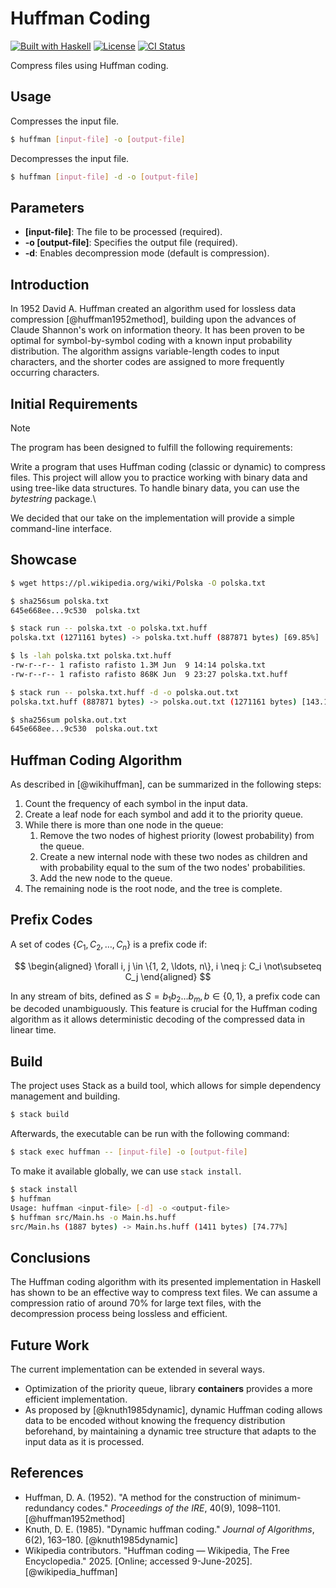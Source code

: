 # Huffman Coding

[![Built with Haskell](https://img.shields.io/badge/Haskell-5e5086.svg)](https://www.haskell.org/)
[![License](https://img.shields.io/badge/License-BSD%203--Clause-blue.svg)](https://opensource.org/licenses/BSD-3-Clause)
[![CI Status](https://github.com/Rafisto/huffman-coding/actions/workflows/haskell.yml/badge.svg)](https://github.com/Rafisto/huffman-coding/actions/workflows/haskell.yml)

Compress files using Huffman coding.

## Usage

Compresses the input file.

```bash
$ huffman [input-file] -o [output-file]
```

Decompresses the input file.

```bash
$ huffman [input-file] -d -o [output-file]
```

## Parameters

- **\[input-file\]**: The file to be processed (required).
- **-o \[output-file\]**: Specifies the output file (required).
- **-d**: Enables decompression mode (default is compression).

## Introduction

In 1952 David A. Huffman created an algorithm used for lossless data
compression [@huffman1952method], building upon the advances of Claude
Shannon's work on information theory. It has been proven to be optimal
for symbol-by-symbol coding with a known input probability distribution.
The algorithm assigns variable-length codes to input characters, and the
shorter codes are assigned to more frequently occurring characters.

## Initial Requirements

> [!NOTE]
> The program has been designed to fulfill the following requirements:
> 
> Write a program that uses Huffman coding (classic or dynamic) to
> compress files. This project will allow you to practice working with
> binary data and using tree-like data structures. To handle binary data,
> you can use the *bytestring* package.\

We decided that our take on the implementation will provide a simple
command-line interface.

## Showcase

```bash
$ wget https://pl.wikipedia.org/wiki/Polska -O polska.txt

$ sha256sum polska.txt
645e668ee...9c530  polska.txt

$ stack run -- polska.txt -o polska.txt.huff
polska.txt (1271161 bytes) -> polska.txt.huff (887871 bytes) [69.85%]

$ ls -lah polska.txt polska.txt.huff
-rw-r--r-- 1 rafisto rafisto 1.3M Jun  9 14:14 polska.txt
-rw-r--r-- 1 rafisto rafisto 868K Jun  9 23:27 polska.txt.huff

$ stack run -- polska.txt.huff -d -o polska.out.txt
polska.txt.huff (887871 bytes) -> polska.out.txt (1271161 bytes) [143.17%]

$ sha256sum polska.out.txt 
645e668ee...9c530  polska.out.txt
```

## Huffman Coding Algorithm

As described in [@wikihuffman], can be summarized in the following
steps:

1.  Count the frequency of each symbol in the input data.
2.  Create a leaf node for each symbol and add it to the priority queue.
3.  While there is more than one node in the queue:
    1.  Remove the two nodes of highest priority (lowest probability)
        from the queue.
    2.  Create a new internal node with these two nodes as children and
        with probability equal to the sum of the two nodes'
        probabilities.
    3.  Add the new node to the queue.
4.  The remaining node is the root node, and the tree is complete.

## Prefix Codes

A set of codes $\{C_1, C_2, \ldots, C_n\}$ is a prefix code if:

$$
\begin{aligned}
    \forall i, j \in \{1, 2, \ldots, n\}, i \neq j: C_i \not\subseteq C_j
\end{aligned}
$$

In any stream of bits, defined as $S = b_1 b_2 \ldots b_m, b\in\{0,1\}$,
a prefix code can be decoded unambiguously. This feature is crucial for
the Huffman coding algorithm as it allows deterministic decoding of the
compressed data in linear time.

## Build

The project uses Stack as a build tool, which allows for simple
dependency management and building.

```bash
$ stack build
```

Afterwards, the executable can be run with the following command:

```bash
$ stack exec huffman -- [input-file] -o [output-file]
```

To make it available globally, we can use `stack install`.

```bash
$ stack install
$ huffman
Usage: huffman <input-file> [-d] -o <output-file>
$ huffman src/Main.hs -o Main.hs.huff
src/Main.hs (1887 bytes) -> Main.hs.huff (1411 bytes) [74.77%]
```

## Conclusions

The Huffman coding algorithm with its presented implementation in
Haskell has shown to be an effective way to compress text files. We can
assume a compression ratio of around 70% for large text files, with the
decompression process being lossless and efficient.

## Future Work

The current implementation can be extended in several ways.
-   Optimization of the priority queue, library **containers** provides
    a more efficient implementation.
-   As proposed by [@knuth1985dynamic], dynamic Huffman coding allows
    data to be encoded without knowing the frequency distribution
    beforehand, by maintaining a dynamic tree structure that adapts to
    the input data as it is processed.

## References

- Huffman, D. A. (1952). "A method for the construction of minimum-redundancy codes." *Proceedings of the IRE*, 40(9), 1098–1101. [@huffman1952method]
- Knuth, D. E. (1985). "Dynamic huffman coding." *Journal of Algorithms*, 6(2), 163–180. [@knuth1985dynamic]
- Wikipedia contributors. "Huffman coding — Wikipedia, The Free Encyclopedia." 2025. [Online; accessed 9-June-2025]. [@wikipedia_huffman]
